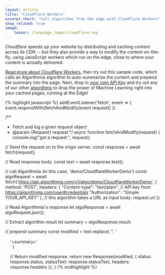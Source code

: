 ```yaml
---
layout: article
title: "Cloudflare Workers"
excerpt-short: "Call algorithms from the edge with Cloudflare Workers"
show_related: true
image:
    teaser: /language_logos/cloudflare.svg
---
```


*Cloudflare* speeds up your website by distributing and caching content across its CDN -- but they also provide a way to modify the content on-the-fly, using JavaScript workers which run on the edge, close to where your content is actually delivered.

[Read more about Cloudflare Workers](https://cloudflare.com/products/cloudflare-workers/), then try out this sample code, which calls an Algorithmia algorithm to auto-summarize the content and prepend the summary into the page. Next, drop in [your own API Key](/user#credentials) and try out any of our other [algorithms](http://algorithmia.com/algorithms) to drop the power of Machine Learning right into your cached pages, running at the Edge! 

{% highlight javascript %}
addEventListener('fetch', event => {
  event.respondWith(fetchAndModify(event.request))
})

/**
 * Fetch and log a given request object
 * @param {Request} request
 */
async function fetchAndModify(request) {
  console.log("got a request:", request);

  // Send the request on to the origin server.
  const response = await fetch(request);
  
  // Read response body.
  const text = await response.text();

  // call Algorithmia (in this case, 'demo/CloudflareWorkerDemo')
  const algoRequest = await fetch('https://api.algorithmia.com/v1/algo/demo/CloudflareWorkerDemo', {
    method: 'POST',
    headers: {
      "Content-type": "text/plain",
      // API key from https://algorithmia.com/user#credentials
      "Authorization": "Simple YOUR_API_KEY"
    },
    // this algorithm takes a URL as input
    body: request.url
  })

  // Read Algorithmia's response
  let algoResponse = await algoRequest.json();

  // Extract algorithm result
  let summary = algoResponse.result;

  // prepend summary
  const modified = text.replace(
    '<body>',
    '<body><div style="clear:both;margin:1rem">'+summary+'<div>'
  )

  // Return modified response.
  return new Response(modified, {
    status: response.status,
    statusText: response.statusText,
    headers: response.headers
  });
}
{% endhighlight %}
